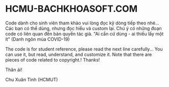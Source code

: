 # HCMU-BACHKHOASOFT.COM
Code dành cho sinh viên tham khảo vui lòng đọc kỹ dòng tiếp theo nhé...
Các bạn có thể dùng, nhưng đọc hiểu và custom lại.
Chú ý có những đoạn code có liên quan đến bản quyền tác giả.
"Ai cần cứ dùng - ai thiếu lấy một ít" (Danh ngôn mùa COVID-19)

The code is for student reference, please read the next line carefully... You can use it, but read, understand, and customize it. Note that there are pieces of code related to copyright.!
Thanks!

Thân ái!


Chu Xuân Tình (HCMUT)
